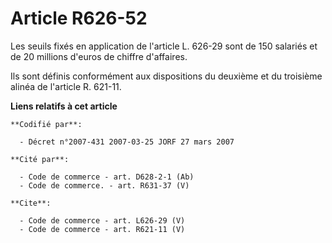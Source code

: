 # Article R626-52

Les seuils fixés en application de l'article L. 626-29 sont de 150 salariés et de 20 millions d'euros de chiffre d'affaires. 

Ils sont définis conformément aux dispositions du deuxième et du troisième alinéa de l'article R. 621-11.

**Liens relatifs à cet article**

	**Codifié par**:

	  - Décret n°2007-431 2007-03-25 JORF 27 mars 2007

	**Cité par**:

	  - Code de commerce - art. D628-2-1 (Ab)
	  - Code de commerce. - art. R631-37 (V)

	**Cite**:

	  - Code de commerce - art. L626-29 (V)
	  - Code de commerce - art. R621-11 (V)
